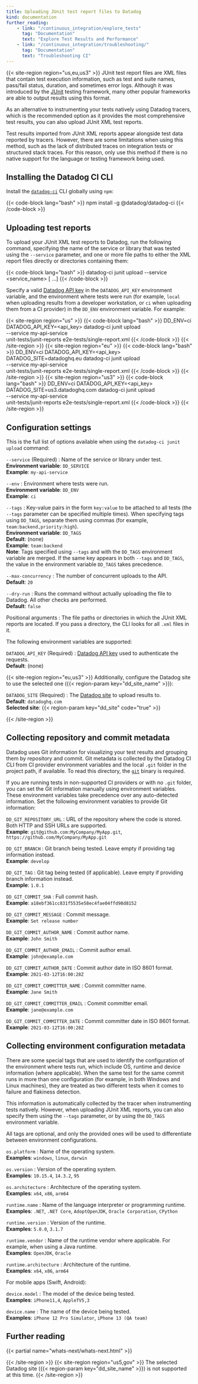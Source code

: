 ```yaml
---
title: Uploading JUnit test report files to Datadog
kind: documentation
further_reading:
    - link: "/continuous_integration/explore_tests"
      tag: "Documentation"
      text: "Explore Test Results and Performance"
    - link: "/continuous_integration/troubleshooting/"
      tag: "Documentation"
      text: "Troubleshooting CI"
---
```


{{< site-region region="us,eu,us3" >}}
JUnit test report files are XML files that contain test execution information, such as test and suite names, pass/fail status, duration, and sometimes error logs. Although it was introduced by the [JUnit][1] testing framework, many other popular frameworks are able to output results using this format.

As an alternative to instrumenting your tests natively using Datadog tracers, which is the recommended option as it provides the most comprehensive test results, you can also upload JUnit XML test reports.

Test results imported from JUnit XML reports appear alongside test data reported by tracers. However, there are some limitations when using this method, such as the lack of distributed traces on integration tests or structured stack traces. For this reason, only use this method if there is no native support for the language or testing framework being used.

## Installing the Datadog CI CLI

Install the [`datadog-ci`][2] CLI globally using `npm`:

{{< code-block lang="bash" >}}
npm install -g @datadog/datadog-ci
{{< /code-block >}}

## Uploading test reports

To upload your JUnit XML test reports to Datadog, run the following command, specifying the name of the service or library that was tested using the `--service` parameter, and one or more file paths to either the XML report files directly or directories containing them:

{{< code-block lang="bash" >}}
datadog-ci junit upload --service <service_name> <path> [<path> ...]
{{< /code-block >}}

Specify a valid [Datadog API key][3] in the `DATADOG_API_KEY` environment variable, and the environment where tests were run (for example, `local` when uploading results from a developer workstation, or `ci` when uploading them from a CI provider) in the `DD_ENV` environment variable. For example:

{{< site-region region="us" >}}
{{< code-block lang="bash" >}}
DD_ENV=ci DATADOG_API_KEY=<api_key> datadog-ci junit upload \
  --service my-api-service \
  unit-tests/junit-reports e2e-tests/single-report.xml
{{< /code-block >}}
{{< /site-region >}}
{{< site-region region="eu" >}}
{{< code-block lang="bash" >}}
DD_ENV=ci DATADOG_API_KEY=<api_key> DATADOG_SITE=datadoghq.eu datadog-ci junit upload \
  --service my-api-service \
  unit-tests/junit-reports e2e-tests/single-report.xml
{{< /code-block >}}
{{< /site-region >}}
{{< site-region region="us3" >}}
{{< code-block lang="bash" >}}
DD_ENV=ci DATADOG_API_KEY=<api_key> DATADOG_SITE=us3.datadoghq.com datadog-ci junit upload \
--service my-api-service \
unit-tests/junit-reports e2e-tests/single-report.xml
{{< /code-block >}}
{{< /site-region >}}

## Configuration settings

This is the full list of options available when using the `datadog-ci junit upload` command:

`--service` (Required)
: Name of the service or library under test.<br/>
**Environment variable**: `DD_SERVICE`<br/>
**Example**: `my-api-service`

`--env`
: Environment where tests were run.<br/>
**Environment variable**: `DD_ENV`<br/>
**Example**: `ci`

`--tags`
: Key-value pairs in the form `key:value` to be attached to all tests (the `--tags` parameter can be specified multiple times). When specifying tags using `DD_TAGS`, separate them using commas (for example, `team:backend,priority:high`).<br/>
**Environment variable**: `DD_TAGS`<br/>
**Default**: (none)<br/>
**Example**: `team:backend`<br/>
**Note**: Tags specified using `--tags` and with the `DD_TAGS` environment variable are merged. If the same key appears in both `--tags` and `DD_TAGS`, the value in the environment variable `DD_TAGS` takes precedence.

`--max-concurrency`
: The number of concurrent uploads to the API.<br/>
**Default**: `20`

`--dry-run`
: Runs the command without actually uploading the file to Datadog. All other checks are performed.<br/>
**Default**: `false`

Positional arguments
: The file paths or directories in which the JUnit XML reports are located. If you pass a directory, the CLI looks for all `.xml` files in it.

The following environment variables are supported:

`DATADOG_API_KEY` (Required)
: [Datadog API key][3] used to authenticate the requests.<br/>
**Default**: (none)


{{< site-region region="eu,us3" >}}
Additionally, configure the Datadog site to use the selected one ({{< region-param key="dd_site_name" >}}):

`DATADOG_SITE` (Required)
: The [Datadog site][1] to upload results to.<br/>
**Default**: `datadoghq.com`<br/>
**Selected site**: {{< region-param key="dd_site" code="true" >}}

[1]: /getting_started/site/
{{< /site-region >}}


## Collecting repository and commit metadata

Datadog uses Git information for visualizing your test results and grouping them by repository and commit. Git metadata is collected by the Datadog CI CLI from CI provider environment variables and the local `.git` folder in the project path, if available. To read this directory, the [`git`][4] binary is required.

If you are running tests in non-supported CI providers or with no `.git` folder, you can set the Git information manually using environment variables. These environment variables take precedence over any auto-detected information. Set the following environment variables to provide Git information:

`DD_GIT_REPOSITORY_URL`
: URL of the repository where the code is stored. Both HTTP and SSH URLs are supported.<br/>
**Example**: `git@github.com:MyCompany/MyApp.git`, `https://github.com/MyCompany/MyApp.git`

`DD_GIT_BRANCH`
: Git branch being tested. Leave empty if providing tag information instead.<br/>
**Example**: `develop`

`DD_GIT_TAG`
: Git tag being tested (if applicable). Leave empty if providing branch information instead.<br/>
**Example**: `1.0.1`

`DD_GIT_COMMIT_SHA`
: Full commit hash.<br/>
**Example**: `a18ebf361cc831f5535e58ec4fae04ffd98d8152`

`DD_GIT_COMMIT_MESSAGE`
: Commit message.<br/>
**Example**: `Set release number`

`DD_GIT_COMMIT_AUTHOR_NAME`
: Commit author name.<br/>
**Example**: `John Smith`

`DD_GIT_COMMIT_AUTHOR_EMAIL`
: Commit author email.<br/>
**Example**: `john@example.com`

`DD_GIT_COMMIT_AUTHOR_DATE`
: Commit author date in ISO 8601 format.<br/>
**Example**: `2021-03-12T16:00:28Z`

`DD_GIT_COMMIT_COMMITTER_NAME`
: Commit committer name.<br/>
**Example**: `Jane Smith`

`DD_GIT_COMMIT_COMMITTER_EMAIL`
: Commit committer email.<br/>
**Example**: `jane@example.com`

`DD_GIT_COMMIT_COMMITTER_DATE`
: Commit committer date in ISO 8601 format.<br/>
**Example**: `2021-03-12T16:00:28Z`

## Collecting environment configuration metadata

There are some special tags that are used to identify the configuration of the environment where tests run, which include OS, runtime and device information (where applicable). When the same test for the same commit runs in more than one configuration (for example, in both Windows and Linux machines), they are treated as two different tests when it comes to failure and flakiness detection.

This information is automatically collected by the tracer when instrumenting tests natively. However, when uploading JUnit XML reports, you can also specify them using the `--tags` parameter, or by using the `DD_TAGS` environment variable.

All tags are optional, and only the provided ones will be used to differentiate between environment configurations.

`os.platform`
: Name of the operating system.<br/>
**Examples**: `windows`, `linux`, `darwin`

`os.version`
: Version of the operating system.<br/>
**Examples**: `10.15.4`, `14.3.2`, `95`

`os.architecture`
: Architecture of the operating system.<br/>
**Examples**: `x64`, `x86`, `arm64`

`runtime.name`
: Name of the language interpreter or programming runtime.<br/>
**Examples**: `.NET`, `.NET Core`, `AdoptOpenJDK`, `Oracle Corporation`, `CPython`

`runtime.version`
: Version of the runtime.<br/>
**Examples**: `5.0.0`, `3.1.7`

`runtime.vendor`
: Name of the runtime vendor where applicable. For example, when using a Java runtime.<br/>
**Examples**: `OpenJDK`, `Oracle`

`runtime.architecture`
: Architecture of the runtime.<br/>
**Examples**: `x64`, `x86`, `arm64`

For mobile apps (Swift, Android):

`device.model`
: The model of the device being tested.<br/>
**Examples**: `iPhone11,4`, `AppleTV5,3`

`device.name`
: The name of the device being tested.<br/>
**Examples**: `iPhone 12 Pro Simulator`, `iPhone 13 (QA team)`

<!-- TODO: uncomment once added in backend
`test.bundle`
: Used to execute groups of test suites separately.<br/>
**Examples**: `ApplicationUITests`, `ModelTests` -->

## Further reading

{{< partial name="whats-next/whats-next.html" >}}

[1]: https://junit.org/junit5/
[2]: https://www.npmjs.com/package/@datadog/datadog-ci
[3]: https://app.datadoghq.com/account/settings#api
[4]: https://git-scm.com/downloads
{{< /site-region >}}
{{< site-region region="us5,gov" >}}
The selected Datadog site ({{< region-param key="dd_site_name" >}}) is not supported at this time.
{{< /site-region >}}

